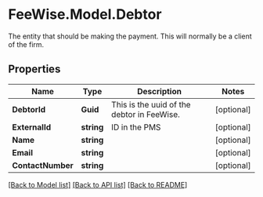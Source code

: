 # FeeWise.Model.Debtor
The entity that should be making the payment. This will normally be a client of the firm.

## Properties

Name | Type | Description | Notes
------------ | ------------- | ------------- | -------------
**DebtorId** | **Guid** | This is the uuid of the debtor in FeeWise. | [optional] 
**ExternalId** | **string** | ID in the PMS | [optional] 
**Name** | **string** |  | [optional] 
**Email** | **string** |  | [optional] 
**ContactNumber** | **string** |  | [optional] 

[[Back to Model list]](../README.md#documentation-for-models) [[Back to API list]](../README.md#documentation-for-api-endpoints) [[Back to README]](../README.md)

